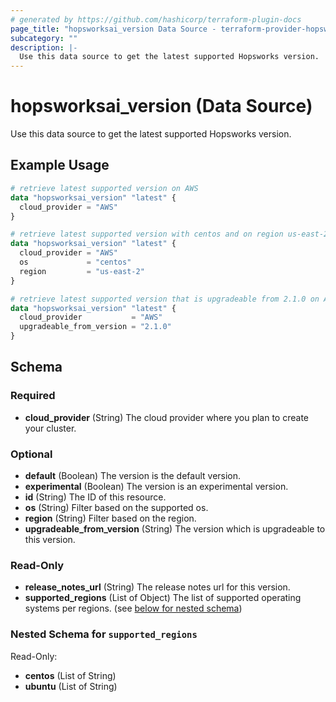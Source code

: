 ```yaml
---
# generated by https://github.com/hashicorp/terraform-plugin-docs
page_title: "hopsworksai_version Data Source - terraform-provider-hopsworksai"
subcategory: ""
description: |-
  Use this data source to get the latest supported Hopsworks version.
---
```


# hopsworksai_version (Data Source)

Use this data source to get the latest supported Hopsworks version.

## Example Usage

```terraform
# retrieve latest supported version on AWS
data "hopsworksai_version" "latest" {
  cloud_provider = "AWS"
}

# retrieve latest supported version with centos and on region us-east-2 on AWS
data "hopsworksai_version" "latest" {
  cloud_provider = "AWS"
  os             = "centos"
  region         = "us-east-2"
}

# retrieve latest supported version that is upgradeable from 2.1.0 on AWS
data "hopsworksai_version" "latest" {
  cloud_provider           = "AWS"
  upgradeable_from_version = "2.1.0"
}
```

<!-- schema generated by tfplugindocs -->
## Schema

### Required

- **cloud_provider** (String) The cloud provider where you plan to create your cluster.

### Optional

- **default** (Boolean) The version is the default version.
- **experimental** (Boolean) The version is an experimental version.
- **id** (String) The ID of this resource.
- **os** (String) Filter based on the supported os.
- **region** (String) Filter based on the region.
- **upgradeable_from_version** (String) The version which is upgradeable to this version.

### Read-Only

- **release_notes_url** (String) The release notes url for this version.
- **supported_regions** (List of Object) The list of supported operating systems per regions. (see [below for nested schema](#nestedatt--supported_regions))

<a id="nestedatt--supported_regions"></a>
### Nested Schema for `supported_regions`

Read-Only:

- **centos** (List of String)
- **ubuntu** (List of String)


